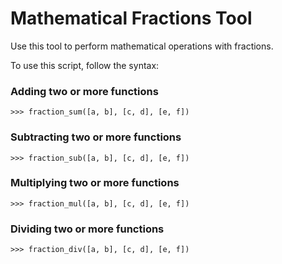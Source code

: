 # Mathematical Fractions Tool

Use this tool to perform mathematical operations with fractions.

To use this script, follow the syntax: 


### Adding two or more functions

```
>>> fraction_sum([a, b], [c, d], [e, f])

```
### Subtracting two or more functions

```
>>> fraction_sub([a, b], [c, d], [e, f])

```

### Multiplying two or more functions

```
>>> fraction_mul([a, b], [c, d], [e, f])

```

### Dividing two or more functions

```
>>> fraction_div([a, b], [c, d], [e, f])

```

